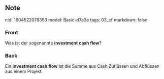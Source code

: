 ## Note
nid: 1604522078353
model: Basic-d7a3e
tags: 03_cf
markdown: false

### Front
<p>Was ist der sogenannte <b>investment cash flow</b>?</p>

### Back
Ein <b>investment cash flow</b> ist die Summe aus Cash Zuflüssen und Abflüssen aus einem Projekt.
